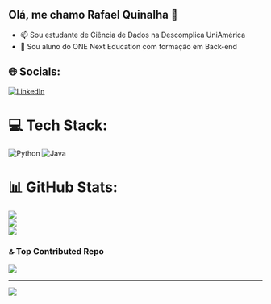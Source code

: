 ## Olá, me chamo Rafael Quinalha 👋

- 📫 Sou estudante de Ciência de Dados na Descomplica UniAmérica
- 🌱 Sou aluno do ONE Next Education com formação em Back-end

## 🌐 Socials:
[![LinkedIn](https://img.shields.io/badge/LinkedIn-%230077B5.svg?logo=linkedin&logoColor=white)](https://linkedin.com/in/www.linkedin.com/in/rafael-quinalha) 

# 💻 Tech Stack:
![Python](https://img.shields.io/badge/python-3670A0?style=for-the-badge&logo=python&logoColor=ffdd54) ![Java](https://img.shields.io/badge/java-%23ED8B00.svg?style=for-the-badge&logo=openjdk&logoColor=white)
# 📊 GitHub Stats:
![](https://github-readme-stats.vercel.app/api?username=rquinalha&theme=dark&hide_border=false&include_all_commits=false&count_private=false)<br/>
![](https://github-readme-streak-stats.herokuapp.com/?user=rquinalha&theme=dark&hide_border=false)<br/>
![](https://github-readme-stats.vercel.app/api/top-langs/?username=rquinalha&theme=dark&hide_border=false&include_all_commits=false&count_private=false&layout=compact)


### 🔝 Top Contributed Repo
![](https://github-contributor-stats.vercel.app/api?username=rquinalha&limit=5&theme=dark&combine_all_yearly_contributions=true)

---
[![](https://visitcount.itsvg.in/api?id=rquinalha&icon=0&color=0)](https://visitcount.itsvg.in)

